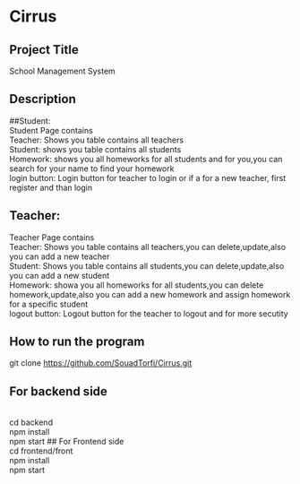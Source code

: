 # Cirrus

## Project Title

School Management System

## Description

##Student:
<br>
Student Page contains
<br>
Teacher: Shows you table contains all teachers
<br>
Student: shows you table contains all students
<br>
Homework: shows you all homeworks for all students and for you,you can search for your name to find your homework
<br>
login button: Login button for teacher to login or if a for a new teacher, first register and than login

## Teacher:
Teacher Page contains
<br>
Teacher: Shows you table contains all teachers,you can delete,update,also you can add a new teacher
<br>
Student: Shows you table contains all students,you can delete,update,also you can add a new student
<br>
Homework: showa you all homeworks for all students,you can delete homework,update,also you can add a new homework and assign homework for a specific student
<br>
logout button: Logout button for the teacher to logout and for more secutity

## How to run the program

git clone https://github.com/SouadTorfi/Cirrus.git
## For backend side
<br>
 cd backend
<br>
npm install
<br>
npm start
## For Frontend side
<br>
 cd frontend/front
<br>
npm install
<br>
npm start





